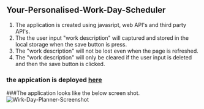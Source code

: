 ## Your-Personalised-Work-Day-Scheduler

1. The application is created using javasript, web API's and third party API's.
2. The the user input "work description" will captured and stored in the local storage when the save button is press.
3. The "work description" will not be lost even when the page is refreshed.
4. The "work description" will only be cleared if the user input is deleted and then the save button is clicked.

### the appication is deployed [here](https://upster23.github.io/Your-Personalised-Work-Day-Scheduler/)

###The application looks like the below screen shot.
![Wirk-Day-Planner-Screenshot](https://user-images.githubusercontent.com/79011370/125154531-f8c0fb80-e18c-11eb-9044-5666ed4797a5.JPG)







